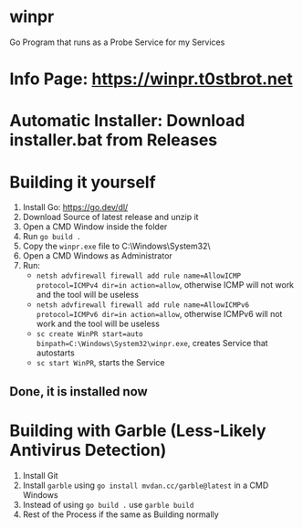 # winpr
Go Program that runs as a Probe Service for my Services

# Info Page: https://winpr.t0stbrot.net

# Automatic Installer: Download installer.bat from Releases

# Building it yourself
1. Install Go: https://go.dev/dl/
2. Download Source of latest release and unzip it
3. Open a CMD Window inside the folder
4. Run `go build .`
5. Copy the `winpr.exe` file to C:\Windows\System32\
6. Open a CMD Windows as Administrator
7. Run:
   - `netsh advfirewall firewall add rule name=AllowICMP protocol=ICMPv4 dir=in action=allow`, otherwise ICMP will not work and the tool will be useless
   - `netsh advfirewall firewall add rule name=AllowICMPv6 protocol=ICMPv6 dir=in action=allow`, otherwise ICMPv6 will not work and the tool will be useless
   - `sc create WinPR start=auto binpath=C:\Windows\System32\winpr.exe`, creates Service that autostarts
   - `sc start WinPR`, starts the Service
## Done, it is installed now


# Building with Garble (Less-Likely Antivirus Detection)
1. Install Git
2. Install `garble` using `go install mvdan.cc/garble@latest` in a CMD Windows
3. Instead of using `go build .` use `garble build`
4. Rest of the Process if the same as Building normally
